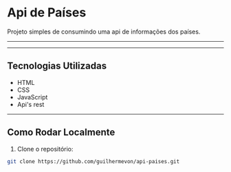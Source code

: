 # Api de Países

Projeto simples de consumindo uma api de informações dos países.

---

---

## Tecnologias Utilizadas

- HTML
- CSS
- JavaScript
- Api's rest

---

## Como Rodar Localmente

1. Clone o repositório:

```bash
git clone https://github.com/guilhermevon/api-paises.git
